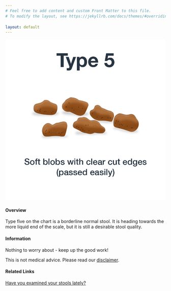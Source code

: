 ```yaml
---
# Feel free to add content and custom Front Matter to this file.
# To modify the layout, see https://jekyllrb.com/docs/themes/#overriding-theme-defaults

layout: default
---
```


<img id="stool-image" src="/assets/web-stool-type5.png" alt="BSC Type Five"/>

#### Overview

Type five on the chart is a borderline normal stool. It is heading towards the more liquid end of the scale, but it is still a desirable stool quality.

#### Information

Nothing to worry about - keep up the good work!

This is not medical advice. Please read our [disclaimer](/disclaimer "Disclaimer").

#### Related Links

[Have you examined your stools lately?](http://mistyhorizon2003.hubpages.com/hub/Have-you-examined-your-stools-poo-lately)  
